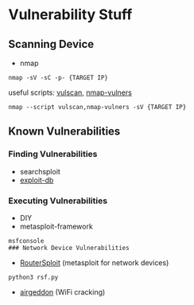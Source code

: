 # Vulnerability Stuff
## Scanning Device 
- nmap
```
nmap -sV -sC -p- {TARGET IP}
```
useful scripts: [vulscan](https://github.com/scipag/vulscan), [nmap-vulners](https://github.com/vulnersCom/nmap-vulners)
```
nmap --script vulscan,nmap-vulners -sV {TARGET IP}
```
## Known Vulnerabilities
### Finding Vulnerabilities
- searchsploit
- [exploit-db](https://www.exploit-db.com)
### Executing Vulnerabilities
- DIY
- metasploit-framework
```
msfconsole
### Network Device Vulnerabilities
```
- [RouterSploit](https://github.com/threat9/routersploit) (metasploit for network devices)
```
python3 rsf.py
```
- [airgeddon](https://github.com/v1s1t0r1sh3r3/airgeddon) (WiFi cracking)
